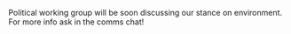 Political working group will be soon discussing our stance on environment. For more info ask in the comms chat!
